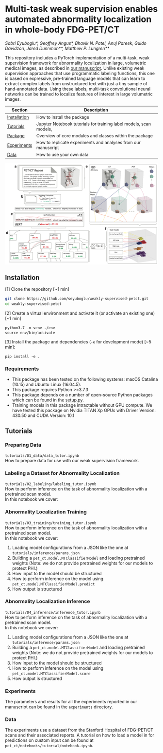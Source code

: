 # Multi-task weak supervision enables automated abnormality localization in whole-body FDG-PET/CT
*Sabri Eyuboglu\*, Geoffrey Angus\*, Bhavik N. Patel, Anuj Pareek, Guido Davidzon, Jared Dunnmon\*\*, Matthew P. Lungren\*\**

This repository includes a PyTorch implementation of a multi-task, weak supervision framework for abnormality localization in large, volumetric medical images, as described in [our manuscript](https://cs.stanford.edu/people/sabrieyuboglu/petct.pdf). Unlike existing weak supervision approaches that use programmatic labeling functions, this one is based on expressive, pre-trained language models that can learn to extract complex labels from unstructured text with just a tiny sample of hand-annotated data. Using these labels, multi-task convolutional neural networks can be trained to  localize features of interest in large volumetric images.

 | Section | Description |
|-|-|
| [Installation](#installation) | How to install the package |
| [Tutorials](#tutorials) | Jupyter Notebook tutorials for training label models, scan models,  |
| [Package](#tutorials) | Overview of core modules and classes within the package |
| [Experiments](#experiments) | How to replicate experiments and analyses from our manuscript|
| [Data](#data) | How to use your own data|

<p align="center">
<img src="https://github.com/seyuboglu/weakly-supervised-petct/raw/master/data/images/fig1.png" width="600" align="center">
</p>

## Installation

[1] Clone the repository [~1 min]
```bash
git clone https://github.com/seyuboglu/weakly-supervised-petct.git
cd weakly-supervised-petct
```
[2] Create a virtual environment and activate it (or activate an existing one) [~1 min]
```
python3.7 -m venv ./env
source env/bin/activate
```

[3] Install the package and dependencies (`-e` for development mode) [~5 min]:
```
pip install -e .
```

### Requirements
- This package has been tested on the following systems: macOS Catalina (10.15) and Ubuntu Linux (16.04.5).
- This package requires Python >=3.7.3
- This package depends on a number of open-source Python packages which can be found in the [setup.py](https://github.com/seyuboglu/weakly-supervised-petct/blob/master/setup.py).
- Training models in this package intractable without GPU compute. We have tested this package on Nvidia TITAN Xp GPUs with Driver Version: 430.50 and CUDA Version: 10.1 

## Tutorials
### Preparing Data
`tutorials/01_data/data_tutor.ipynb`  
How to prepare data for use with our weak supervision framework.

### Labeling a Dataset for Abnormality Localization
`tutorials/02_labeling/labeling_tutor.ipynb`  
How to perform inference on the task of abnormality localization with a pretrained scan model.  
In this notebook we cover:

### Abnormality Localization Training
`tutorials/03_training/training_tutor.ipynb`  
How to perform inference on the task of abnormality localization with a pretrained scan model.  
In this notebook we cover: 
1. Loading model configurations from a JSON like the one at `tutorials/inference/params.json`
2. Building a `pet_ct.model.MTClassifierModel` and loading pretrained weights (Note: we do not provide pretrained weights for our models to protect PHI.)
3. How input to the model should be structured
4. How to perform inference on the model using `pet_ct.model.MTClassifierModel.predict`
5. How output is structured

### Abnormality Localization Inference
`tutorials/04_inference/inference_tutor.ipynb`  
How to perform inference on the task of abnormality localization with a pretrained scan model.  
In this notebook we cover: 
1. Loading model configurations from a JSON like the one at `tutorials/inference/params.json`
2. Building a `pet_ct.model.MTClassifierModel` and loading pretrained weights (Note: we do not provide pretrained weights for our models to protect PHI.)
3. How input to the model should be structured
4. How to perform inference on the model using `pet_ct.model.MTClassifierModel.score`
5. How output is structured

### Experiments
The parameters and results for all the experiments reported in our manuscript can be found in the `experiments` directory. 

### Data 
The experiments use a dataset from the Stanford Hospital of FDG-PET/CT scans and their associated reports. A tutorial on how to load a model in for predictions on custom input can be found at `pet_ct/notebooks/tutorial/notebook.ipynb`.

